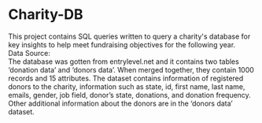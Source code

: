 # Charity-DB
This project contains SQL queries written to query a charity's database for key insights to help meet fundraising objectives for the following year.<br/>
Data Source:<br/>
The database was gotten from entrylevel.net and it contains two tables ‘donation data’ and ‘donors data’. When merged together, they contain 1000 records and 15 attributes. The dataset contains information of registered donors to the charity, information such as state, id, first name, last name, emails, gender, job field, donor’s state, donations, and donation frequency. Other additional information about the donors are in the ‘donors data’ dataset.
